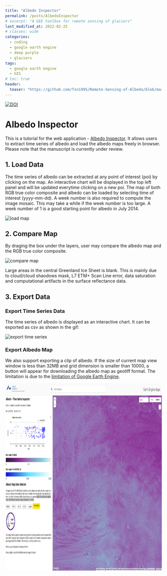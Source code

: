 ```yaml
---
title: "Albedo Inspector"
permalink: /posts/AlbedoInspector
# excerpt: "A GEE toolbox for remote sensing of glaciers"
last_modified_at: 2022-02-25
# classes: wide
categories:
  - coding
  - google earth engine
  - deep purple
  - glaciers
tags:
  - google earth engine
  - GIS
# toc: true
header:
  teaser: "https://github.com/fsn1995/Remote-Sensing-of-Albedo/blob/main/media/geeapp.png?raw=true"
---
```

[![DOI](https://zenodo.org/badge/432758968.svg)](https://zenodo.org/badge/latestdoi/432758968)

# Albedo Inspector
This is a tutorial for the web application - [Albedo Inspector](https://fsn1995.users.earthengine.app/view/albedoinspector). 
It allows users to extract time series of albedo and load the albedo maps freely in browser.
Please note that the manuscript is currently under review.

## 1. Load Data
The time series of albedo can be extracted at any point of interest (poi) by clicking on the map. 
An interactive chart will be displayed in the top left panel and will be updated everytime clicking on a new poi.
The map of both RGB true color composite and albedo can be loaded by selecting time of interest (yyyy-mm-dd). 
A week number is also required to compute the image mosaic. 
This may take a while if the week number is too large. 
A week number of 1 is a good starting point for albedo in July 2014. 

<img src="https://github.com/fsn1995/Remote-Sensing-of-Albedo/blob/main/media/albedoinspectorLoad.gif?raw=true" alt="load map" height="600px" width="100%"/>

## 2. Compare Map
By draging the box under the layers, user may compare the albedo map and the RGB true color composite. 

<img src="https://github.com/fsn1995/Remote-Sensing-of-Albedo/blob/main/media/albedoinspectorMap.gif?raw=true" alt="compare map" height="600px" width="100%"/>

Large areas in the central Greenland Ice Sheet is blank. This is mainly due to cloud/cloud shaodows mask, L7 ETM+ Scan Line error, data saturation and computational artifacts in the surface reflectance data.

## 3. Export Data
### Export Time Series Data
The time series of albedo is displayed as an interactive chart. 
It can be exported as csv as shown in the gif:

<img src="https://github.com/fsn1995/Remote-Sensing-of-Albedo/blob/main/media/albedoinspectorData.gif?raw=true" alt="export time series" height="600px" width="100%"/>

### Export Albedo Map
We also support exporting a clip of albedo. 
If the size of current map view window is less than 32MB and grid dimension is smaller than 10000, a button will appear for downloading the albedo map as geotiff format. 
The limitation is due to the [limitation of Google Earth Engine](https://developers.google.com/earth-engine/apidocs/ee-image-getdownloadurl).

<img src="https://github.com/fsn1995/Remote-Sensing-of-Albedo/blob/main/media/geeappdownload.png?raw=true" alt="export time series" height="600px" width="100%"/>
<!-- <img src="https://github.com/fsn1995/Remote-Sensing-of-Albedo/blob/main/media/geeappdownload.png?raw=true" height="600px" width="100%" style="border:none;"></iframe>


Hope this is helpful to you. Questions and suggesstions are welcomed! 

